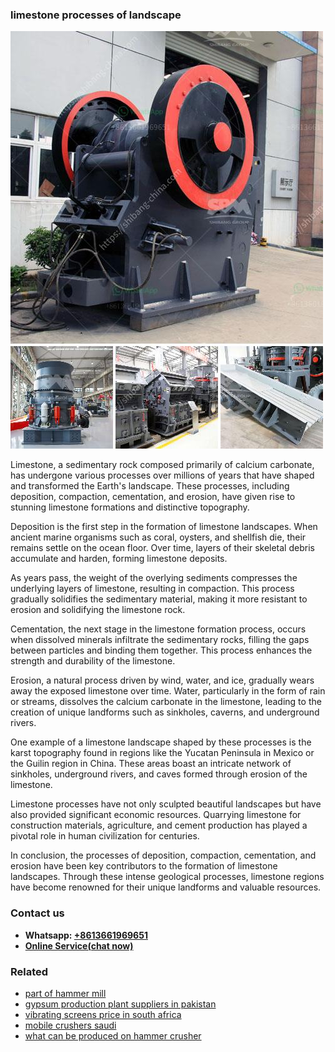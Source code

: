 <h3>limestone processes of landscape</h3><img src='1708498010.jpg' alt=''><p>Limestone, a sedimentary rock composed primarily of calcium carbonate, has undergone various processes over millions of years that have shaped and transformed the Earth's landscape. These processes, including deposition, compaction, cementation, and erosion, have given rise to stunning limestone formations and distinctive topography.</p><p>Deposition is the first step in the formation of limestone landscapes. When ancient marine organisms such as coral, oysters, and shellfish die, their remains settle on the ocean floor. Over time, layers of their skeletal debris accumulate and harden, forming limestone deposits.</p><p>As years pass, the weight of the overlying sediments compresses the underlying layers of limestone, resulting in compaction. This process gradually solidifies the sedimentary material, making it more resistant to erosion and solidifying the limestone rock.</p><p>Cementation, the next stage in the limestone formation process, occurs when dissolved minerals infiltrate the sedimentary rocks, filling the gaps between particles and binding them together. This process enhances the strength and durability of the limestone.</p><p>Erosion, a natural process driven by wind, water, and ice, gradually wears away the exposed limestone over time. Water, particularly in the form of rain or streams, dissolves the calcium carbonate in the limestone, leading to the creation of unique landforms such as sinkholes, caverns, and underground rivers.</p><p>One example of a limestone landscape shaped by these processes is the karst topography found in regions like the Yucatan Peninsula in Mexico or the Guilin region in China. These areas boast an intricate network of sinkholes, underground rivers, and caves formed through erosion of the limestone.</p><p>Limestone processes have not only sculpted beautiful landscapes but have also provided significant economic resources. Quarrying limestone for construction materials, agriculture, and cement production has played a pivotal role in human civilization for centuries.</p><p>In conclusion, the processes of deposition, compaction, cementation, and erosion have been key contributors to the formation of limestone landscapes. Through these intense geological processes, limestone regions have become renowned for their unique landforms and valuable resources.</p><h3>Contact us</h3><ul><li><strong>Whatsapp:&nbsp;<a href="https://wa.me/8613661969651">+8613661969651</a></strong></li><li><a href="https://swt.shibang-china.com/?git&amp;zhl&amp;limestone processes of landscape"><strong>Online Service(chat now)</strong></a></li></ul><h3>Related</h3><ul><li><a href='part of hammer mill.md'>part of hammer mill</a></li><li><a href='gypsum production plant suppliers in pakistan.md'>gypsum production plant suppliers in pakistan</a></li><li><a href='vibrating screens price in south africa.md'>vibrating screens price in south africa</a></li><li><a href='mobile crushers saudi.md'>mobile crushers saudi</a></li><li><a href='what can be produced on hammer crusher.md'>what can be produced on hammer crusher</a></li></ul>